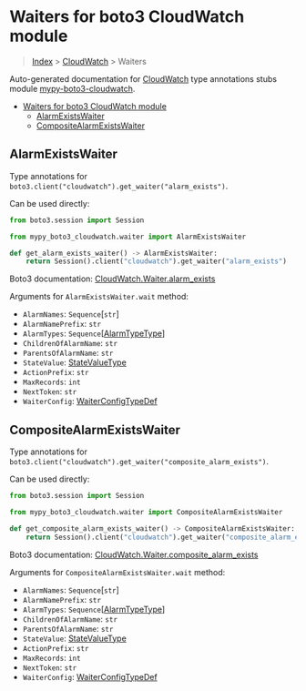 <a id="waiters-for-boto3-cloudwatch-module"></a>

# Waiters for boto3 CloudWatch module

> [Index](..) > [CloudWatch](.) > Waiters

Auto-generated documentation for
[CloudWatch](https://boto3.amazonaws.com/v1/documentation/api/latest/reference/services/cloudwatch.html#CloudWatch)
type annotations stubs module
[mypy-boto3-cloudwatch](https://pypi.org/project/mypy-boto3-cloudwatch/).

- [Waiters for boto3 CloudWatch module](#waiters-for-boto3-cloudwatch-module)
  - [AlarmExistsWaiter](#alarmexistswaiter)
  - [CompositeAlarmExistsWaiter](#compositealarmexistswaiter)

<a id="alarmexistswaiter"></a>

## AlarmExistsWaiter

Type annotations for `boto3.client("cloudwatch").get_waiter("alarm_exists")`.

Can be used directly:

```python
from boto3.session import Session

from mypy_boto3_cloudwatch.waiter import AlarmExistsWaiter

def get_alarm_exists_waiter() -> AlarmExistsWaiter:
    return Session().client("cloudwatch").get_waiter("alarm_exists")
```

Boto3 documentation:
[CloudWatch.Waiter.alarm_exists](https://boto3.amazonaws.com/v1/documentation/api/latest/reference/services/cloudwatch.html#CloudWatch.Waiter.AlarmExists)

Arguments for `AlarmExistsWaiter.wait` method:

- `AlarmNames`: `Sequence`\[`str`\]
- `AlarmNamePrefix`: `str`
- `AlarmTypes`: `Sequence`\[[AlarmTypeType](./literals.md#alarmtypetype)\]
- `ChildrenOfAlarmName`: `str`
- `ParentsOfAlarmName`: `str`
- `StateValue`: [StateValueType](./literals.md#statevaluetype)
- `ActionPrefix`: `str`
- `MaxRecords`: `int`
- `NextToken`: `str`
- `WaiterConfig`: [WaiterConfigTypeDef](./type_defs.md#waiterconfigtypedef)

<a id="compositealarmexistswaiter"></a>

## CompositeAlarmExistsWaiter

Type annotations for
`boto3.client("cloudwatch").get_waiter("composite_alarm_exists")`.

Can be used directly:

```python
from boto3.session import Session

from mypy_boto3_cloudwatch.waiter import CompositeAlarmExistsWaiter

def get_composite_alarm_exists_waiter() -> CompositeAlarmExistsWaiter:
    return Session().client("cloudwatch").get_waiter("composite_alarm_exists")
```

Boto3 documentation:
[CloudWatch.Waiter.composite_alarm_exists](https://boto3.amazonaws.com/v1/documentation/api/latest/reference/services/cloudwatch.html#CloudWatch.Waiter.CompositeAlarmExists)

Arguments for `CompositeAlarmExistsWaiter.wait` method:

- `AlarmNames`: `Sequence`\[`str`\]
- `AlarmNamePrefix`: `str`
- `AlarmTypes`: `Sequence`\[[AlarmTypeType](./literals.md#alarmtypetype)\]
- `ChildrenOfAlarmName`: `str`
- `ParentsOfAlarmName`: `str`
- `StateValue`: [StateValueType](./literals.md#statevaluetype)
- `ActionPrefix`: `str`
- `MaxRecords`: `int`
- `NextToken`: `str`
- `WaiterConfig`: [WaiterConfigTypeDef](./type_defs.md#waiterconfigtypedef)
